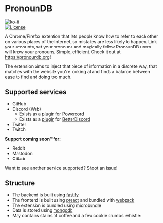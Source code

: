 # PronounDB
[![ko-fi](https://www.ko-fi.com/img/githubbutton_sm.svg)](https://ko-fi.com/G2G71TSDF)<br>
[![License](https://img.shields.io/github/license/cyyynthia/pronoundb.org.svg?style=flat-square)](https://github.com/cyyynthia/pronoundb.org/blob/mistress/LICENSE)

A Chrome/Firefox extention that lets people know how to refer to each other on various places of the Internet, so
mistakes are less likely to happen. Link your accounts, set your pronouns and magically fellow PronounDB users will
know your pronouns. Simple, efficient. Check it out at https://pronoundb.org!

The extension aims to inject that piece of information in a discrete way, that matches with the website you're looking
at and finds a balance between ease to find and doing too much.

## Supported services
 - GitHub
 - Discord (Web)
   - Exists as a [plugin](https://github.com/cyyynthia/pronoundb-powercord) for [Powercord](https://powercord.dev)
   - Exists as a [plugin](https://cdn.cynthia.dev/ci/PronounDB.plugin.js) for [BetterDiscord](https://github.com/rauenzi/BetterDiscordApp)
 - Twitter
 - Twitch

**Support coming soon:tm: for:**
 - Reddit
 - Mastodon
 - GitLab

Want to see another service supported? Shoot an issue!

## Structure
 - The backend is built using [fastify](https://fastify.io)
 - The frontend is built using [preact](https://preactjs.com) and bundled with [webpack](https://webpack.js.org)
 - The extension is bundled using [microbundle](https://github.com/developit/microbundle)
 - Data is stored using [mongodb](https://mongodb.com)
 - May contains stains of coffee and a few cookie crumbs :whistle:
